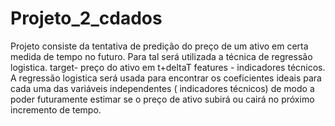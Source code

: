 # Projeto_2_cdados

Projeto consiste da tentativa de predição do preço de um ativo em certa medida de tempo no futuro. Para tal será utilizada a técnica de regressão logistica. 
target- preço do ativo em t+deltaT
features - indicadores técnicos.
A regressão logistica será usada para encontrar os coeficientes ideais para cada uma das variáveis independentes ( indicadores técnicos) de modo a poder futuramente estimar se o preço de ativo subirá ou cairá no próximo incremento de tempo. 